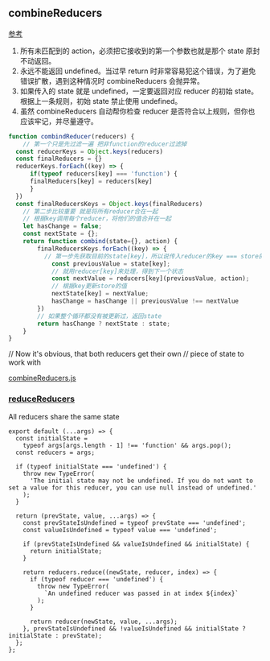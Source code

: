 ## combineReducers

[参考](https://www.jianshu.com/p/6a041ad8abdb)

1. 所有未匹配到的 action，必须把它接收到的第一个参数也就是那个 state 原封不动返回。
2. 永远不能返回 undefined。当过早 return 时非常容易犯这个错误，为了避免错误扩散，遇到这种情况时 combineReducers 会抛异常。
3. 如果传入的 state 就是 undefined，一定要返回对应 reducer 的初始 state。根据上一条规则，初始 state 禁止使用 undefined。
4. 虽然 combineReducers 自动帮你检查 reducer 是否符合以上规则，但你也应该牢记，并尽量遵守。

```JavaScript
function combindReducer(reducers) {
    // 第一个只是先过滤一遍 把非function的reducer过滤掉
  const reducerKeys = Object.keys(reducers)
  const finalReducers = {}
  reducerKeys.forEach((key) => {
      if(typeof reducers[key] === 'function') {
      finalReducers[key] = reducers[key]
      } 
  })
  const finalReducersKeys = Object.keys(finalReducers)
    // 第二步比较重要 就是将所有reducer合在一起
    // 根据key调用每个reducer，将他们的值合并在一起
    let hasChange = false;
    const nextState = {};
    return function combind(state={}, action) {
        finalReducersKeys.forEach((key) => {
          // 第一步先获取目前的state[key]，所以说传入reducer的key === store的key
            const previousValue = state[key];
            // 就用reducer[key]来处理，得到下一个状态
            const nextValue = reducers[key](previousValue, action);
            // 根据key更新store的值
            nextState[key] = nextValue;
            hasChange = hasChange || previousValue !== nextValue
        })
        // 如果整个循环都没有被更新过，返回state
        return hasChange ? nextState : state;
    }
}


```

// Now it's obvious, that both reducers get their own 
// piece of state to work with

[combineReducers.js](https://github.com/reduxjs/redux/blob/master/src/combineReducers.js)

### [reduceReducers](https://github.com/redux-utilities/reduce-reducers/blob/master/src/index.js)
All reducers share the same state

```
export default (...args) => {
  const initialState =
    typeof args[args.length - 1] !== 'function' && args.pop();
  const reducers = args;

  if (typeof initialState === 'undefined') {
    throw new TypeError(
      'The initial state may not be undefined. If you do not want to set a value for this reducer, you can use null instead of undefined.'
    );
  }

  return (prevState, value, ...args) => {
    const prevStateIsUndefined = typeof prevState === 'undefined';
    const valueIsUndefined = typeof value === 'undefined';

    if (prevStateIsUndefined && valueIsUndefined && initialState) {
      return initialState;
    }

    return reducers.reduce((newState, reducer, index) => {
      if (typeof reducer === 'undefined') {
        throw new TypeError(
          `An undefined reducer was passed in at index ${index}`
        );
      }

      return reducer(newState, value, ...args);
    }, prevStateIsUndefined && !valueIsUndefined && initialState ? initialState : prevState);
  };
};
```